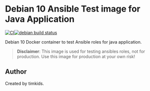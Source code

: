 # Debian 10 Ansible Test image for Java Application

[![CI](https://github.com/timkids/docker-debian10-java-ansible/actions/workflows/build-and-push.yml/badge.svg?event=push)](https://github.com/timkids/docker-debian10-java-ansible/actions/workflows/build-and-push.yml)[![debian build status](https://img.shields.io/docker/cloud/build/timkids/docker-debian10-java-ansible.svg)](https://hub.docker.com/repository/docker/timkids/docker-debian10-java-ansible)

Debian 10 Docker container to test Ansible roles for java application.

> **Disclaimer**: This image is used for testing ansibles roles, not for production. Use this image for production at your own risk!

## Author

Created by timkids.
